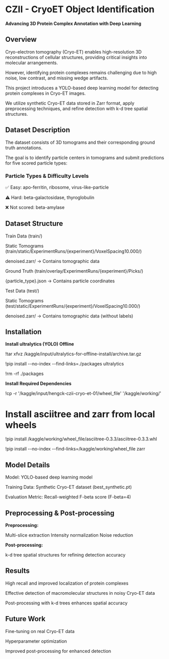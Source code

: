 # CZII - CryoET Object Identification

**Advancing 3D Protein Complex Annotation with Deep Learning**

## Overview
Cryo-electron tomography (Cryo-ET) enables high-resolution 3D reconstructions of cellular structures, providing critical insights into molecular arrangements.

However, identifying protein complexes remains challenging due to high noise, low contrast, and missing wedge artifacts.

This project introduces a YOLO-based deep learning model for detecting protein complexes in Cryo-ET images.

We utilize synthetic Cryo-ET data stored in Zarr format, apply preprocessing techniques, and refine detection with k-d tree spatial structures.

## Dataset Description
The dataset consists of 3D tomograms and their corresponding ground truth annotations. 

The goal is to identify particle centers in tomograms and submit predictions for five scored particle types:

### Particle Types & Difficulty Levels

✅ Easy: apo-ferritin, ribosome, virus-like-particle

⚠️ Hard: beta-galactosidase, thyroglobulin

❌ Not scored: beta-amylase

## Dataset Structure

Train Data (train/)

Static Tomograms (train/static/ExperimentRuns/{experiment}/VoxelSpacing10.000/)

denoised.zarr/ → Contains tomographic data

Ground Truth (train/overlay/ExperimentRuns/{experiment}/Picks/)

{particle_type}.json → Contains particle coordinates

Test Data (test/)

Static Tomograms (test/static/ExperimentRuns/{experiment}/VoxelSpacing10.000/)

denoised.zarr/ → Contains tomographic data (without labels)

## Installation

**Install ultralytics (YOLO) Offline**

!tar xfvz /kaggle/input/ultralytics-for-offline-install/archive.tar.gz

!pip install --no-index --find-links=./packages ultralytics

!rm -rf ./packages

**Install Required Dependencies**

!cp -r '/kaggle/input/hengck-czii-cryo-et-01/wheel_file' '/kaggle/working/'

# Install asciitree and zarr from local wheels

!pip install /kaggle/working/wheel_file/asciitree-0.3.3/asciitree-0.3.3.whl

!pip install --no-index --find-links=/kaggle/working/wheel_file zarr

## Model Details

Model: YOLO-based deep learning model

Training Data: Synthetic Cryo-ET dataset (best_synthetic.pt)

Evaluation Metric: Recall-weighted F-beta score (F-beta=4)

## Preprocessing & Post-processing
**Preprocessing:**

Multi-slice extraction
Intensity normalization
Noise reduction

**Post-processing:**

k-d tree spatial structures for refining detection accuracy

## Results

High recall and improved localization of protein complexes

Effective detection of macromolecular structures in noisy Cryo-ET data

Post-processing with k-d trees enhances spatial accuracy

## Future Work

Fine-tuning on real Cryo-ET data

Hyperparameter optimization

Improved post-processing for enhanced detection

